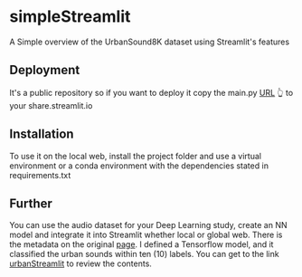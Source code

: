 # simpleStreamlit
A Simple overview of the UrbanSound8K dataset using Streamlit's features

## Deployment
It's a public repository so if you want to deploy it copy the main.py [URL](https://github.com/drkbluescience/simpleStreamlit/blob/main/main.py) :point_up_2: to your share.streamlit.io

## Installation
To use it on the local web, install the project folder and use a virtual environment or a conda environment with the dependencies stated in requirements.txt

## Further
You can use the audio dataset for your Deep Learning study, create an NN model and integrate it into Streamlit whether local or global web.
There is the metadata on the original [page](https://urbansounddataset.weebly.com/urbansound8k.html).
I defined a Tensorflow model, and it classified the urban sounds within ten (10) labels. You can get to the link [urbanStreamlit](https://huggingface.co/spaces/Enise/urbanstreamlit) to review the contents.
